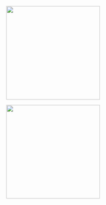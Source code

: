 <a href="https://github.com/decoyer"><img align="center" style="height:250px" src="https://capsule-render.vercel.app/api?type=waving&color=gradient&fontColor=auto&height=250&section=header&text=Decoy%20the%20World!!&stroke=2E3440&strokeWidth=2&fontAlign=60&fontSize=70" /></a>

<a href="https://github.com/decoyer"><img align="center" style="height:250px" src="https://github-readme-stats.vercel.app/api/top-langs/?username=decoyer&layout=donut&theme=nord&hide_border=true" /></a> 
